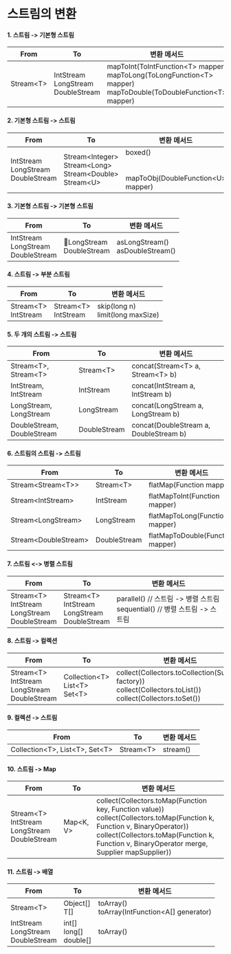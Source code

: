 # 스트림의 변환

#### 1. 스트림 -> 기본형 스트림

| From       | To                                      | 변환 메서드                                                                                                                 |
| ---------- | --------------------------------------- | ---------------------------------------------------------------------------------------------------------------------- |
| Stream\<T> | IntStream<br>LongStream<br>DoubleStream | mapToInt(ToIntFunction\<T> mapper)<br>mapToLong(ToLongFunction\<T> mapper)<br>mapToDouble(ToDoubleFunction\<T> mapper) |

#### 2. 기본형 스트림 -> 스트림

| From                                    | To                                                                 | 변환 메서드                                                 |
| --------------------------------------- | ------------------------------------------------------------------ | ------------------------------------------------------ |
| IntStream<br>LongStream<br>DoubleStream | Stream\<Integer><br>Stream\<Long><br>Stream\<Double><br>Stream\<U> | boxed()<br><br><br>mapToObj(DoubleFunction\<U> mapper) |

#### 3. 기본형 스트림 -> 기본형 스트림
| From                                    | To                          | 변환 메서드                             |
| --------------------------------------- | --------------------------- | ---------------------------------- |
| IntStream<br>LongStream<br>DoubleStream | LongStream<br>DoubleStream | asLongStream()<br>asDoubleStream() |

#### 4. 스트림 -> 부분 스트림
| From                    | To                      | 변환 메서드                              |
| ----------------------- | ----------------------- | ----------------------------------- |
| Stream\<T><br>IntStream | Stream\<T><br>IntStream | skip(long n)<br>limit(long maxSize) |

#### 5. 두 개의 스트림 -> 스트림
| From                       | To           | 변환 메서드                                 |
| -------------------------- | ------------ | -------------------------------------- |
| Stream\<T>, Stream\<T>     | Stream\<T>   | concat(Stream\<T> a, Stream\<T> b)     |
| IntStream, IntStream       | IntStream    | concat(IntStream a, IntStream b)       |
| LongStream, LongStream     | LongStream   | concat(LongStream a, LongStream b)     |
| DoubleStream, DoubleStream | DoubleStream | concat(DoubleStream a, DoubleStream b) |

#### 6. 스트림의 스트림 -> 스트림
| From                  | To           | 변환 메서드                           |
| --------------------- | ------------ | -------------------------------- |
| Stream\<Stream\<T>>   | Stream\<T>   | flatMap(Function mapper)         |
| Stream\<IntStream>    | IntStream    | flatMapToInt(Function mapper)    |
| Stream\<LongStream>   | LongStream   | flatMapToLong(Function mapper)   |
| Stream\<DoubleStream> | DoubleStream | flatMapToDouble(Function mapper) |

#### 7. 스트림 <-> 병렬 스트림
| From                                                  | To                                                    | 변환 메서드                                                                  |
| ----------------------------------------------------- | ----------------------------------------------------- | ----------------------------------------------------------------------- |
| Stream\<T><br>IntStream<br>LongStream<br>DoubleStream | Stream\<T><br>IntStream<br>LongStream<br>DoubleStream | parallel()         // 스트림 -> 병렬 스트림<br>sequential()    // 병렬 스트림 -> 스트림 |

#### 8. 스트림 -> 컬렉션
| From                                                  | To                                    | 변환 메서드                                                                                                            |
| ----------------------------------------------------- | ------------------------------------- | ----------------------------------------------------------------------------------------------------------------- |
| Stream\<T><br>IntStream<br>LongStream<br>DoubleStream | Collection\<T><br>List\<T><br>Set\<T> | collect(Collectors.toCollection(Supplier factory))<br>collect(Collectors.toList())<br>collect(Collectors.toSet()) |

#### 9. 컬렉션 -> 스트림
| From                              | To         | 변환 메서드   |
| --------------------------------- | ---------- | -------- |
| Collection\<T>, List\<T>, Set\<T> | Stream\<T> | stream() |

#### 10. 스트림 -> Map
| From                                                  | To         | 변환 메서드                                                                                                                                                                                                                        |
| ----------------------------------------------------- | ---------- | ----------------------------------------------------------------------------------------------------------------------------------------------------------------------------------------------------------------------------- |
| Stream\<T><br>IntStream<br>LongStream<br>DoubleStream | Map\<K, V> | collect(Collectors.toMap(Function key, Function value))<br>collect(Collectors.toMap(Function k, Function v, BinaryOperator))<br>collect(Collectors.toMap(Function k, Function v, BinaryOperator merge, Supplier mapSupplier)) |

#### 11. 스트림 -> 배열
| From                                    | To                          | 변환 메서드                                           |
| --------------------------------------- | --------------------------- | ------------------------------------------------ |
| Stream\<T>                              | Object[]<br>T[]             | toArray()<br>toArray(IntFunction\<A[] generator) |
| IntStream<br>LongStream<br>DoubleStream | int[]<br>long[]<br>double[] | toArray()                                        |